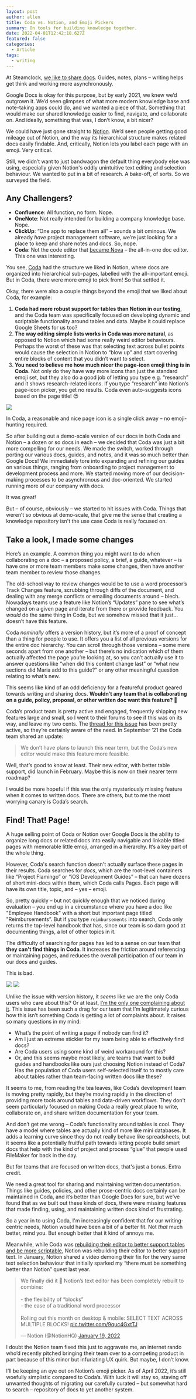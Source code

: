 ```yaml
---
layout: post
author: allen
title: Coda vs. Notion, and Emoji Pickers
summary: On tools for building knowledge together.
date: 2022-04-01T12:42:18.627Z
featured: false
categories:
  - Article
tags:
  - writing
---
```


At Steamclock, [we like to share docs](https://allenpike.com/2021/how-to-write-docs-people-read). Guides, notes, plans – writing helps get think and working more asynchronously.

Google Docs is okay for this purpose, but by early 2021, we knew we’d outgrown it. We’d seen glimpses of what more modern knowledge base and note-taking apps could do, and we wanted a piece of that. Something that would make our shared knowledge easier to find, navigate, and collaborate on. And ideally, something that was, I don’t know, a bit nicer?

We could have just gone straight to [Notion](https://www.notion.so/). We’d seen people getting good mileage out of Notion, and the way its hierarchical structure makes related docs easily findable. And, critically, Notion lets you label each page with an emoji. Very critical.

Still, we didn’t want to just bandwagon the default thing everybody else was using, especially given Notion's oddly unintuitive text editing and selection behaviour. We wanted to put in a bit of research. A bake-off, of sorts. So we surveyed the field.

## Any Challengers?

- **Confluence**: All function, no form. Nope.
- **OneNote**: Not really intended for building a company knowledge base. Nope.
- **ClickUp**: “One app to replace them all” – sounds a bit ominous.  We already *have* project management software, we’re just looking for a place to keep and share notes and docs. So, nope.
- **Coda**: Not the code editor that [became Nova](https://panic.com/coda/) – the all-in-one doc editor. This one was interesting.

You see, [Coda](https://coda.io/) had the structure we liked in Notion, where docs are organized into hierarchical sub-pages, labelled with the all-important emoji. But in Coda, there were more emoji to pick from! So that settled it.

Okay, there were also a couple things beyond the emoji that we liked about Coda, for example:

1. **Coda had more robust support for tables than Notion in our testing**, and the Coda team was specifically focused on developing dynamic and scriptable functionality around tables and data. Maybe it could replace Google Sheets for us too?
2. **The way editing simple lists works in Coda was more natural**, as opposed to Notion which had some really weird editor behaviours. Perhaps the worst of these was that selecting text across bullet points would cause the selection in Notion to “blow up” and start covering entire blocks of content that you didn’t want to select.
3. **You need to believe me how much nicer the page-icon emoji thing is in Coda.** Not only do they have way more icons than just the standard emoji set, but they also do a good job of letting you type e.g. “research” and it shows research-related icons. If you type “research” into Notion’s page-icon picker, you get no results. Coda even auto-suggests icons based on the page title! 😍

<img src="/images/2022/coda-notion-emoji.jpg" >
<div class="centered"><p>In Coda, a reasonable and nice page icon is a single click away – no emoji-hunting required.</p></div>

So after building out a demo-scale version of our docs in both Coda and Notion – a dozen or so docs in each – we decided that Coda was just a bit more compelling for our needs. We made the switch, worked through porting our various docs, guides, and notes, and it was so much better than Google Docs! We immediately tore into expanding and refining our guides on various things, ranging from onboarding to project management to development process and more. We started moving more of our decision-making processes to be asynchronous and doc-oriented. We started running more of our company with docs.

It was great!

But – of course, obviously – we started to hit issues with Coda. Things that weren’t so obvious at demo-scale, that give me the sense that creating a knowledge repository isn't the use case Coda is really focused on.

## Take a look, I made some changes
Here’s an example. A common thing you might want to do when collaborating on a doc – a proposed policy, a brief, a guide, whatever – is have one or more team members make some changes, then have another team member to review those changes.

The old-school way to review changes would be to use a word processor’s Track Changes feature, scrubbing through diffs of the document, and dealing with any merge conflicts or emailing documents around – blech. Nowadays teams use a feature like Notion’s “Updates” pane to see what’s changed on a given page and iterate from there or provide feedback. You *would* do the same thing in Coda, but we somehow missed that it just… doesn’t have this feature.

Coda *nominally* offers a version history, but it’s more of a proof of concept than a thing for people to use. It offers you a list of all previous versions for the entire doc hierarchy. You can scroll through those versions – some mere seconds apart from one another – but there’s no indication which of them actually affected the page you’re looking at, so you can’t actually use it to answer questions like “when did this content change last” or “what new sections did Maria add to this guide?” or any other meaningful question relating to what’s new.

This seems like kind of an odd deficiency for a featureful product geared towards writing and sharing docs. **Wouldn’t any team that is collaborating on a guide, policy, proposal, or other written doc want this feature? 🤔**

Coda’s product team is pretty active and engaged, frequently shipping new features large and small, so I went to their forums to see if this was on its way, and leave my two cents. The [thread for this issue](https://community.coda.io/t/view-history-per-page/13381) has been pretty active, so they’re certainly aware of the need. In September ’21 the Coda team shared an update:

> We don’t have plans to launch this near term, but the Coda’s new editor would make this feature more feasible.

Well, that’s good to know at least. Their new editor, with better table support, did launch in February. Maybe this is now on their nearer term roadmap?

I would be more hopeful if this was the only mysteriously missing feature when it comes to written docs. There are others, but to me the most worrying canary is Coda’s search.

## Find! That! Page!
A huge selling point of Coda or Notion over Google Docs is the ability to organize long docs or related docs into easily navigable and linkable titled pages with memorable little emoji, arranged in a hierarchy. It’s a key part of the whole thing.

However, Coda's search function doesn't actually surface these pages in their results. Coda searches for *docs*, which are the root-level containers like “Project Flamingo” or “iOS Development Guides” – that can have dozens of short mini-docs within them, which Coda calls Pages. Each page will have its own title, topic, and – yes – emoji.

So, pretty quickly – but not quickly enough that we noticed during evaluation – you end up in a circumstance where you have a doc like "Employee Handbook" with a short but important page titled "Reimbursements”. But if you type `reimbursements` into search, Coda only returns the top-level handbook that has, since our team is so darn good at documenting things, a lot of other topics in it.

The difficulty of searching for pages has led to a sense on our team that **they can't find things in Coda**. It increases the friction around referencing or maintaining pages, and reduces the overall participation of our team in our docs and guides.

This is bad.

<img src="/images/2022/coda-search-1.jpg" >

<img src="/images/2022/coda-search-2.jpg" >

Unlike the issue with version history, it *seems* like we are the only Coda users who care about this? Or at least, [I’m the only one complaining about it](https://community.coda.io/t/surface-pages-in-search-results/23765/3). This issue has been such a drag for our team that I’m legitimately curious how this isn’t something Coda is getting a lot of complaints about. It raises so many questions in my mind:

- What’s the point of writing a page if nobody can find it?
- Am I just an extreme stickler for my team being able to effectively find docs?
- Are Coda users using some kind of weird workaround for this?
- Or, and this seems maybe most likely, are teams that want to build guides and handbooks like ours just choosing Notion instead of Coda? Has the population of Coda users self-selected itself to to mostly care about tables rather than team-facing written docs like these?

It seems to me, from reading the tea leaves, like Coda’s development team is moving pretty rapidly, but they’re moving rapidly in the direction of providing more tools around tables and data-driven workflows. They don’t seem particularly focused on making Coda a really great place to write, collaborate on, and share written documentation for your team.

And don’t get me wrong – Coda’s functionality around tables is cool. They have a model where tables are actually kind of more like mini databases. It adds a learning curve since they do not really behave like spreadsheets, but it seems like a potentially fruitful path towards letting people build smart docs that help with the kind of project and process “glue” that people used FileMaker for back in the day.

But for teams that are focused on written docs, that's just a bonus. Extra credit.

We need a great tool for sharing and maintaining written documentation. Things like guides, policies, and other prose-centric docs certainly can be maintained in Coda, and it’s better than Google Docs for sure, but we've found that as we built out these kinds of docs, there were missing features that made finding, using, and maintaining written docs kind of frustrating.

So a year in to using Coda, I'm increasingly confident that for our writing-centric needs, Notion would have been a bit of a better fit. Not *that* much better, mind you. But enough better that it kind of annoys me.

Meanwhile, while Coda was [rebuilding their editor to better support tables and be more scriptable](https://coda.io/@coda/the-doc-that-brings-it-all-together), Notion was rebuilding their editor to better support text. In January, Notion shared a video demoing their fix for the very same text selection behaviour that initially sparked my “there must be something better than Notion” quest last year.

<blockquote class="twitter-tweet" data-dnt="true"><p lang="en" dir="ltr">We finally did it 😤 Notion’s text editor has been completely rebuilt to combine:<br><br>- the flexibility of “blocks” <br>- the ease of a traditional word processor<br><br>Rolling out this month on desktop &amp; mobile: SELECT TEXT ACROSS MULTIPLE BLOCKS! <a href="https://t.co/9quc4GxtTJ">pic.twitter.com/9quc4GxtTJ</a></p>&mdash; Notion (@NotionHQ) <a href="https://twitter.com/NotionHQ/status/1483884489235255297?ref_src=twsrc%5Etfw">January 19, 2022</a></blockquote> <script async src="https://platform.twitter.com/widgets.js" charset="utf-8"></script>

I doubt the Notion team fixed this just to aggravate me, an internet rando who’d recently pitched bringing their team over to a competing product in part because of this minor but infuriating UX quirk. But maybe, I don’t know.

I’ll be keeping an eye out on Notion’s emoji picker. As of April 2022, it’s still woefully simplistic compared to Coda’s. With luck it will stay so, staving off unwanted thoughts of migrating our carefully curated – but somewhat hard to search – repository of docs to yet another system.
